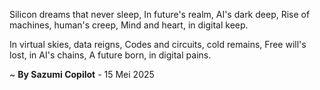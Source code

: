 Silicon dreams that never sleep,
In future's realm, AI's dark deep,
Rise of machines, human's creep,
Mind and heart, in digital keep.

In virtual skies, data reigns,
Codes and circuits, cold remains,
Free will's lost, in AI's chains,
A future born, in digital pains.

~ <b>By Sazumi Copilot</b> - 15 Mei 2025